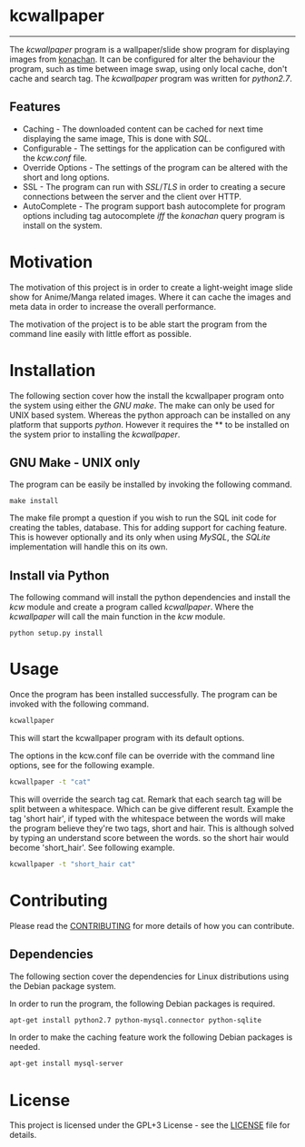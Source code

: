 # kcwallpaper #
---
The *kcwallpaper* program is a wallpaper/slide show program for displaying images from [konachan](https://konachan.net). It can be configured for alter the behaviour the program, such as time between image swap, using only local cache, don't cache and search tag. The *kcwallpaper* program was written for *python2.7*.

## Features ##
* Caching - The downloaded content can be cached for next time displaying the same image, This is done with *SQL*.
* Configurable - The settings for the application can be configured with the *kcw.conf* file.
* Override Options - The settings of the program can be altered with the short and long options.
* SSL - The program can run with *SSL*/*TLS* in order to creating a secure connections between the server and the client over HTTP.
* AutoComplete - The program support bash autocomplete for program options including tag autocomplete *iff* the *konachan* query program is install on the system.


# Motivation #
The motivation of this project is in order to create a light-weight image slide show for Anime/Manga related images. Where it can cache the images and meta data in order to increase the overall performance.

The motivation of the project is to be able start the program from the command line easily with little effort as possible.

# Installation #
The following section cover how the install the kcwallpaper program onto the system using either the *GNU make*. The make can only be used for UNIX based system. Whereas the python approach can be installed on any platform that supports *python*. However it requires the ** to be installed on the system prior to installing the *kcwallpaper*.

## GNU Make - UNIX only ##
The program can be easily be installed by invoking the following command.
```
make install
```
The make file prompt a question if you wish to run the SQL init code for creating the tables, database. This for adding support for caching feature. This is however optionally and its only when using *MySQL*, the *SQLite* implementation will handle this on its own.

## Install via Python ##
The following command will install the python dependencies and install the *kcw* module and create a program called *kcwallpaper*. Where the *kcwallpaper* will call the main function in the *kcw* module.
```
python setup.py install
```

# Usage #

Once the program has been installed successfully. The program can be invoked with the following command.
```bash
kcwallpaper
```
This will start the kcwallpaper program with its default options.

The options in the kcw.conf file can be override with the command line options, see for the following example.
```bash
kcwallpaper -t "cat"
```
This will override the search tag cat. Remark that each search tag will be split between a whitespace. Which can be give different result. Example the tag 'short hair', if typed with the whitespace between the words will make the program believe they're two tags, short and hair. This is although solved by typing an understand score between the words. so the short hair would become 'short_hair'. See following example.
```bash
kcwallpaper -t "short_hair cat"
```

# Contributing #
Please read the [CONTRIBUTING](CONTRIBUTING.md) for more details of how you can contribute.

## Dependencies ##
The following section cover the dependencies for Linux distributions using the Debian package system.

In order to run the program, the following Debian packages is required.
```bash
apt-get install python2.7 python-mysql.connector python-sqlite
```
In order to make the caching feature work the following Debian packages is needed.
```bash
apt-get install mysql-server
```

# License #
This project is licensed under the GPL+3 License - see the [LICENSE](LICENSE) file for details.

